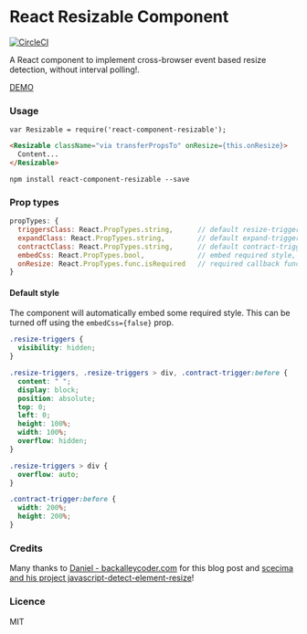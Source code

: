 React Resizable Component
=========================

[![CircleCI](https://circleci.com/gh/nrako/react-component-resizable.svg?style=svg)](https://circleci.com/gh/nrako/react-component-resizable)

A React component to implement cross-browser event based resize detection, without interval polling!.

[DEMO](http://nrako.github.io/react-component-resizable/)

### Usage
```
var Resizable = require('react-component-resizable');
```
```html
<Resizable className="via transferPropsTo" onResize={this.onResize}>
  Content...
</Resizable>
```

`npm install react-component-resizable --save`

### Prop types
```javascript
propTypes: {
  triggersClass: React.PropTypes.string,      // default resize-triggers
  expandClass: React.PropTypes.string,        // default expand-trigger
  contractClass: React.PropTypes.string,      // default contract-trigger
  embedCss: React.PropTypes.bool,             // embed required style, default true
  onResize: React.PropTypes.func.isRequired   // required callback function
}
```

#### Default style

The component will automatically embed some required style. This can be turned off using the `embedCss={false}` prop.

```css
.resize-triggers {
  visibility: hidden;
}

.resize-triggers, .resize-triggers > div, .contract-trigger:before {
  content: " ";
  display: block;
  position: absolute;
  top: 0;
  left: 0;
  height: 100%;
  width: 100%;
  overflow: hidden;
}

.resize-triggers > div {
  overflow: auto;
}

.contract-trigger:before {
  width: 200%;
  height: 200%;
}

```

### Credits

Many thanks to [Daniel - backalleycoder.com](http://www.backalleycoder.com/2013/03/18/cross-browser-event-based-element-resize-detection/) for this blog post and [scecima and his project javascript-detect-element-resize](https://github.com/sdecima/javascript-detect-element-resize)!

### Licence

MIT

